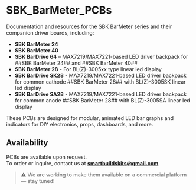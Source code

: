 # SBK_BarMeter_PCBs

Documentation and resources for the SBK BarMeter series and their companion driver boards, including:

- **SBK BarMeter 24**
- **SBK BarMeter 40**
- **SBK BarDrive 64** – MAX7219/MAX7221-based LED driver backpack for ##SBK BarMeter 24## and ##SBK BarMeter 40##
- **SBK BarMeter 28** - For BL(Z)-3005xx type linear led display
- **SBK BarDrive SK28** - MAX7219/MAX7221-based LED driver backpack for common cathode ##SBK BarMeter 28## with BL(Z)-3005SK linear led display
- **SBK BarDrive SA28** - MAX7219/MAX7221-based LED driver backpack for common anode ##SBK BarMeter 28## with BL(Z)-3005SA linear led display

These PCBs are designed for modular, animated LED bar graphs and indicators for DIY electronics, props, dashboards, and more.

## Availability

PCBs are available upon request.  
To order or inquire, contact us at **smartbuildskits@gmail.com**.

> ⚠️ We are working to make them available on a commercial platform — stay tuned!

